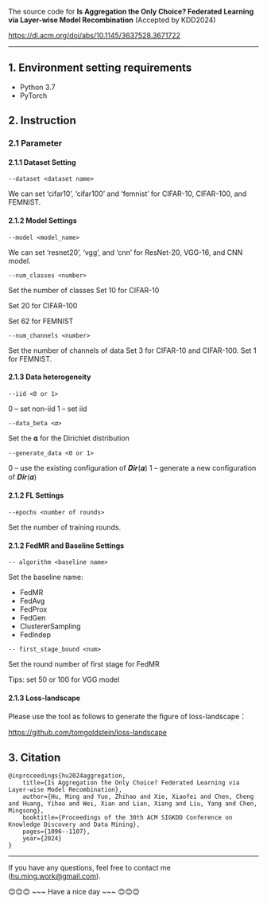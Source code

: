 The source code for **Is Aggregation the Only Choice? Federated Learning via Layer-wise Model Recombination** (Accepted by KDD2024)

https://dl.acm.org/doi/abs/10.1145/3637528.3671722

--------------------------------------------------------------------------------

## 1. Environment setting requirements
* Python 3.7
* PyTorch

## 2. Instruction
### 2.1 Parameter
#### 2.1.1 Dataset Setting
`--dataset <dataset name>`

We can set ‘cifar10’, ‘cifar100’ and ‘femnist’ for CIFAR-10, CIFAR-100, and FEMNIST.

#### 2.1.2 Model Settings
`--model <model_name>`

We can set ‘resnet20’, ‘vgg’, and ‘cnn’ for ResNet-20, VGG-16, and CNN model.

`--num_classes <number>`

Set the number of classes Set 10 for CIFAR-10

Set 20 for CIFAR-100

Set 62 for FEMNIST

`--num_channels <number>`

Set the number of channels of data Set 3 for CIFAR-10 and CIFAR-100. Set 1 for FEMNIST.

#### 2.1.3 Data heterogeneity
`--iid <0 or 1>`

0 – set non-iid 1 – set iid

`--data_beta <𝛼>`

Set the 𝛂 for the Dirichlet distribution

`--generate_data <0 or 1>`

0 – use the existing configuration of 𝑫𝒊𝒓(𝜶) 1 – generate a new configuration of 𝑫𝒊𝒓(𝜶)

#### 2.1.2 FL Settings
`--epochs <number of rounds>`

Set the number of training rounds.

#### 2.1.2 FedMR and Baseline Settings
`-- algorithm <baseline name>`

Set the baseline name:
* FedMR
* FedAvg
* FedProx
* FedGen
* ClustererSampling
* FedIndep

`-- first_stage_bound <num>`

Set the round number of first stage for FedMR

Tips: set 50 or 100 for VGG model

#### 2.1.3 Loss-landscape
Please use the tool as follows to generate the figure of loss-landscape：

https://github.com/tomgoldstein/loss-landscape

## 3. Citation
```
@inproceedings{hu2024aggregation,
    title={Is Aggregation the Only Choice? Federated Learning via Layer-wise Model Recombination},
    author={Hu, Ming and Yue, Zhihao and Xie, Xiaofei and Chen, Cheng and Huang, Yihao and Wei, Xian and Lian, Xiang and Liu, Yang and Chen, Mingsong},
    booktitle={Proceedings of the 30th ACM SIGKDD Conference on Knowledge Discovery and Data Mining},
    pages={1096--1107},
    year={2024}
}
```
--------------------------------------------------------------------------------

If you have any questions, feel free to contact me (hu.ming.work@gmail.com).

:blush::blush::blush: ~~~ Have a nice day ~~~ :blush::blush::blush:
